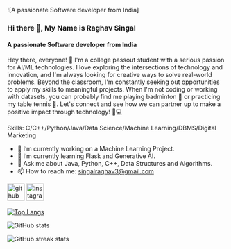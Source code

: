 ![A passionate Software developer from India]

### Hi there 👋, My Name is Raghav Singal
#### A passionate Software developer from India

Hey there, everyone! 👋 I'm a college passout student with a serious passion for AI/ML technologies. I love exploring the intersections of technology and innovation, and I'm always looking for creative ways to solve real-world problems. Beyond the classroom, I'm constantly seeking out opportunities to apply my skills to meaningful projects. When I'm not coding or working with datasets, you can probably find me playing badminton 🏸 or practicing my table tennis 🏓. Let's connect and see how we can partner up to make a positive impact through technology! 🤝💻 

Skills: C/C++/Python/Java/Data Science/Machine Learning/DBMS/Digital Marketing

- 🔭 I’m currently working on a Machine Learning Project. 
- 🌱 I’m currently learning Flask and Generative AI. 
- 💬 Ask me about Java, Python, C++, Data Structures and Algorithms. 
- 📫 How to reach me: singalraghav3@gmail.com 


[<img src='https://cdn.jsdelivr.net/npm/simple-icons@3.0.1/icons/github.svg' alt='github' height='40'>](https://github.com/RaghavSingal2002)  [<img src='https://cdn.jsdelivr.net/npm/simple-icons@3.0.1/icons/instagram.svg' alt='instagram' height='40'>](https://www.instagram.com/raghavsingal3/)  

[![Top Langs](https://github-readme-stats.vercel.app/api/top-langs/?username=RaghavSingal2002)](https://github.com/anuraghazra/github-readme-stats)

![GitHub stats](https://github-readme-stats.vercel.app/api?username=RaghavSingal2002&show_icons=true)  

![GitHub streak stats](https://streak-stats.demolab.com/?user=RaghavSingal2002)  

